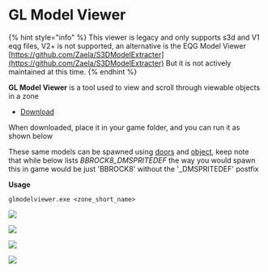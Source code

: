# GL Model Viewer

{% hint style="info" %}
This viewer is legacy and only supports s3d and V1 eqg files, V2+ is not supported, an alternative is the EQG Model Viewer [https://github.com/Zaela/S3DModelExtracter](https://github.com/Zaela/S3DModelExtracter) But it is not actively maintained at this time.
{% endhint %}

**GL Model Viewer** is a tool used to view and scroll through viewable objects in a zone

* [Download](https://drive.google.com/uc?id=1hwr7HYuRoznXzrUKE7d9E7-crAtpr5Ha)

When downloaded, place it in your game folder, and you can run it as shown below

These same models can be spawned using [doors](https://github.com/EQEmu/Server/wiki/doors) and [object](https://github.com/EQEmu/Server/wiki/object), keep note that while below lists _BBROCK8\_DMSPRITEDEF_ the way you would spawn this in game would be just 'BBROCK8' without the '\_DMSPRITEDEF' postfix

**Usage**

```
glmodelviewer.exe <zone_short_name>
```

![](https://camo.githubusercontent.com/6b96b487223d6d78f580f280e902a7c391346b34/68747470733a2f2f64726976652e676f6f676c652e636f6d2f75633f69643d3138576b70444f6144486b7062506e4973452d43336c4578735743325376686c6e)

![](https://camo.githubusercontent.com/c290603817311ae9dfbbf53f0fe379a8724041b5/68747470733a2f2f64726976652e676f6f676c652e636f6d2f75633f69643d316b6152597145547467704762524e4f355a6d6e633672586d7433617068786835)

![](https://camo.githubusercontent.com/3e299d99ef96b9ff81d6aecc6d0b3b90a940f708/68747470733a2f2f64726976652e676f6f676c652e636f6d2f75633f69643d313773494b76717a3333615f48766f51535138617732714b627630554c5941527a)

![](https://camo.githubusercontent.com/032c158bac44a11ff5860ebb2eda8257703614d6/68747470733a2f2f64726976652e676f6f676c652e636f6d2f75633f69643d314b366938734b4e70777848684d314e7243367563535a7072737635777652756f)
